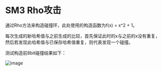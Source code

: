 # SM3 Rho攻击
通过Rho方法来构造碰撞环，此处使用的构造函数为f(x) = x^2 + 1。

每次生成的新哈希值与之前生成的比较，首先保证此时的x与之前的x没有重复，然后若发现此哈希值与已保存哈希值重复，则代表发现一个碰撞。

测试构造前8bit碰撞结果如下：

![image](https://github.com/lumingfeifei0/homework-for-security/blob/main/sm3_rho_attack/capture_20220729164035809.jpg)
